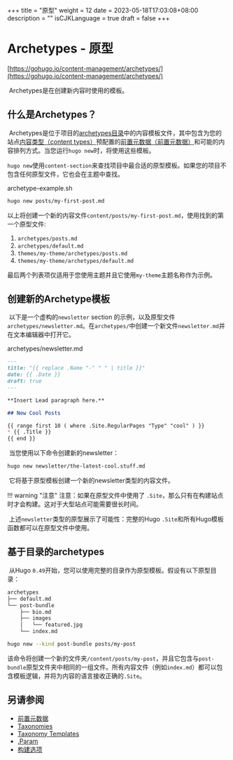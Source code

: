 +++
title = "原型"
weight = 12
date = 2023-05-18T17:03:08+08:00
description = ""
isCJKLanguage = true
draft = false
+++

# Archetypes - 原型

[https://gohugo.io/content-management/archetypes/](https://gohugo.io/content-management/archetypes/)

​	Archetypes是在创建新内容时使用的模板。 

## 什么是Archetypes？ 

​	Archetypes是位于项目的[archetypes目录](https://gohugo.io/getting-started/directory-structure/)中的内容模板文件，其中包含为您的站点[内容类型（content types）](https://gohugo.io/content-management/types/)预配置的[前置元数据（前置元数据）](https://gohugo.io/content-management/front-matter/)和可能的内容排列方式。当您运行`hugo new`时，将使用这些模板。

​	`hugo new`使用`content-section`来查找项目中最合适的原型模板。如果您的项目不包含任何原型文件，它也会在主题中查找。

archetype-example.sh

```sh
hugo new posts/my-first-post.md
```

​	以上将创建一个新的内容文件`content/posts/my-first-post.md`，使用找到的第一个原型文件:

1. `archetypes/posts.md`
2. `archetypes/default.md`
3. `themes/my-theme/archetypes/posts.md`
4. `themes/my-theme/archetypes/default.md`

​	最后两个列表项仅适用于您使用主题并且它使用`my-theme`主题名称作为示例。

## 创建新的Archetype模板 

​	以下是一个虚构的`newsletter` section 的示例，以及原型文件`archetypes/newsletter.md`。在`archetypes/`中创建一个新文件`newsletter.md`并在文本编辑器中打开它。

archetypes/newsletter.md

```md
---
title: "{{ replace .Name "-" " " | title }}"
date: {{ .Date }}
draft: true
---

**Insert Lead paragraph here.**

## New Cool Posts

{{ range first 10 ( where .Site.RegularPages "Type" "cool" ) }}
* {{ .Title }}
{{ end }}
```

​	当您使用以下命令创建新的newsletter：

```bash
hugo new newsletter/the-latest-cool.stuff.md
```

​	它将基于原型模板创建一个新的newsletter类型的内容文件。

!!! warning "注意"
	注意：如果在原型文件中使用了 `.Site`，那么只有在构建站点时才会构建。这对于大型站点可能需要很长时间。

​	上述`newsletter`类型的原型展示了可能性：完整的Hugo `.Site`和所有Hugo模板函数都可以在原型文件中使用。

## 基于目录的archetypes 

​	从Hugo `0.49`开始，您可以使用完整的目录作为原型模板。假设有以下原型目录：

```bash
archetypes
├── default.md
└── post-bundle
    ├── bio.md
    ├── images
    │   └── featured.jpg
    └── index.md

```

```bash
hugo new --kind post-bundle posts/my-post
```

​	该命令将创建一个新的文件夹`/content/posts/my-post`，并且它包含与`post-bundle`原型文件夹中相同的一组文件。所有内容文件（例如`index.md`）都可以包含模板逻辑，并将为内容的语言接收正确的`.Site`。

## 另请参阅 

- [前置元数据](https://gohugo.io/content-management/front-matter/)
- [Taxonomies](https://gohugo.io/content-management/taxonomies/)
- [Taxonomy Templates](https://gohugo.io/templates/taxonomy-templates/)
- [.Param](https://gohugo.io/functions/param/)
- [构建选项](https://gohugo.io/content-management/build-options/)
